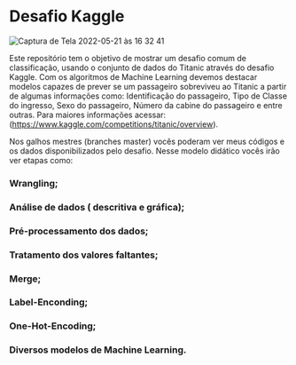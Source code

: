 # Desafio Kaggle 

![Captura de Tela 2022-05-21 às 16 32 41](https://user-images.githubusercontent.com/94873104/169666637-39916326-6a9a-408a-b641-0bf92903aca0.png)

Este repositório tem o objetivo de mostrar um desafio comum de classificação, usando o conjunto de dados do Titanic através do desafio Kaggle. Com os algoritmos de Machine Learning devemos destacar modelos capazes de prever se um passageiro sobreviveu ao Titanic a partir de algumas informações como: Identificação do passageiro, Tipo de Classe do ingresso, Sexo do passageiro, Número da cabine do passageiro e entre outras. Para maiores informações acessar: (https://www.kaggle.com/competitions/titanic/overview).

Nos galhos mestres (branches master) vocês poderam ver meus códigos e os dados disponibilizados pelo desafio. Nesse modelo didático vocês irão ver etapas como: 

### Wrangling;
### Análise de dados ( descritiva e gráfica);
### Pré-processamento dos dados;
### Tratamento dos valores faltantes;
### Merge;
### Label-Enconding;
### One-Hot-Encoding;
### Diversos modelos de Machine Learning.




